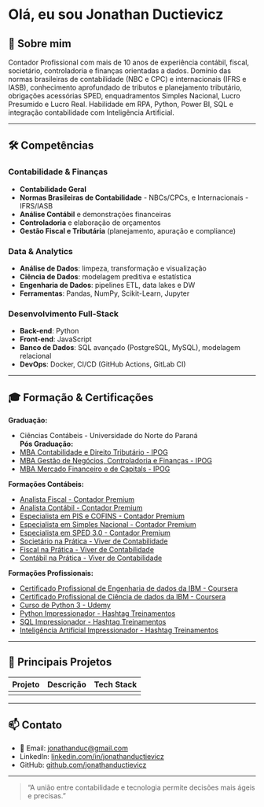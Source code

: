 # Olá, eu sou Jonathan Ductievicz

## 📖 Sobre mim
Contador Profissional com mais de 10 anos de experiência contábil, fiscal, societário, controladoria e finanças orientadas a dados. Domínio das normas brasileiras de contabilidade (NBC e CPC) e internacionais (IFRS e IASB), conhecimento aprofundado de tributos e planejamento tributário, obrigações acessórias SPED, enquadramentos Simples Nacional, Lucro Presumido e Lucro Real. Habilidade em RPA, Python, Power BI, SQL e integração contabilidade com Inteligência Artificial.

---

## 🛠️ Competências

### Contabilidade & Finanças
- **Contabilidade Geral**
- **Normas Brasileiras de Contabilidade** - NBCs/CPCs, e Internacionais - IFRS/IASB     
- **Análise Contábil** e demonstrações financeiras  
- **Controladoria** e elaboração de orçamentos  
- **Gestão Fiscal e Tributária** (planejamento, apuração e compliance)  

### Data & Analytics
- **Análise de Dados**: limpeza, transformação e visualização  
- **Ciência de Dados**: modelagem preditiva e estatística  
- **Engenharia de Dados**: pipelines ETL, data lakes e DW  
- **Ferramentas**: Pandas, NumPy, Scikit-Learn, Jupyter  

### Desenvolvimento Full-Stack
- **Back-end**: Python  
- **Front-end**: JavaScript  
- **Banco de Dados**: SQL avançado (PostgreSQL, MySQL), modelagem relacional  
- **DevOps**: Docker, CI/CD (GitHub Actions, GitLab CI)  

---

## 🎓 Formação & Certificações
**Graduação:** 
- Ciências Contábeis - Universidade do Norte do Paraná<br>
**Pós Graduação:**
- [MBA Contabilidade e Direito Tributário - IPOG](https://ipog.edu.br/cursos/pos-graduacao/contabilidade-tributaria-e-inteligencia-fiscal-mba-presencial)
- [MBA Gestão de Negócios, Controladoria e Finanças - IPOG](https://ipog.edu.br/cursos/pos-graduacao/mba-em-gestao-de-negocios-financas-e-controladoria)
- [MBA Mercado Financeiro e de Capitals - IPOG](https://ipog.edu.br/cursos/pos-graduacao/mercados-financeiros-e-de-capitais-mba-ead)

**Formações Contábeis:**
- [Analista Fiscal - Contador Premium](https://institutoect.com.br/contador-premium-oficial/#cursos)
- [Analista Contábil - Contador Premium](https://institutoect.com.br/contador-premium-oficial/#cursos)
- [Especialista em PIS e COFINS - Contador Premium](https://institutoect.com.br/contador-premium-oficial/#cursos)
- [Especialista em Simples Nacional - Contador Premium](https://institutoect.com.br/contador-premium-oficial/#cursos)
- [Especialista em SPED 3.0 - Contador Premium](https://institutoect.com.br/contador-premium-oficial/#cursos)
- [Societário na Prática - Viver de Contabilidade](https://viverdecontabilidade.com/pratica/)
- [Fiscal na Prática - Viver de Contabilidade](https://viverdecontabilidade.com/pratica/)
- [Contábil na Prática - Viver de Contabilidade](https://viverdecontabilidade.com/pratica/)

**Formações Profissionais:**
- [Certificado Profissional de Engenharia de dados da IBM - Coursera](https://www.coursera.org/professional-certificates/ibm-data-engineer)
- [Certificado Profissional de Ciência de dados da IBM - Coursera](https://www.coursera.org/professional-certificates/ibm-data-science)
- [Curso de Python 3 - Udemy](https://www.udemy.com/course/python-3-do-zero-ao-avancado/)
- [Python Impressionador - Hashtag Treinamentos](https://www.hashtagtreinamentos.com/curso-python)
- [SQL Impressionador - Hashtag Treinamentos](https://www.hashtagtreinamentos.com/curso-sql)
- [Inteligência Artificial Impressionador - Hashtag Treinamentos](https://www.hashtagtreinamentos.com/pg-inscricao-inteligencia-artificial-impressionador)

---

## 🚀 Principais Projetos

| Projeto                                    | Descrição                                                                                 | Tech Stack                                |
|--------------------------------------------|-------------------------------------------------------------------------------------------|-------------------------------------------|
|                 |        |       |


---


## 📫 Contato

- 📧 Email: jonathanduc@gmail.com  
- LinkedIn: [linkedin.com/in/jonathanductievicz](https://linkedin.com/in/jonathanductievicz)  
- GitHub: [github.com/jonathanductievicz](https://github.com/jonathanductievicz)

---

> “A união entre contabilidade e tecnologia permite decisões mais ágeis e precisas.”  

